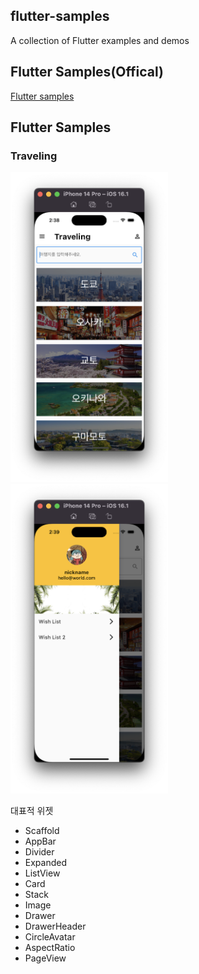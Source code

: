 ## flutter-samples
A collection of Flutter examples and demos

## Flutter Samples(Offical)
[Flutter samples](https://flutter.github.io/samples/#)

## Flutter Samples


### Traveling 


<p float="left">
    <img src="https://github.com/keemeesuu/flutter-samples/blob/main/images/food_recipe_01.png"  width="50%" />
    <img src="https://github.com/keemeesuu/flutter-samples/blob/main/images/food_recipe_02.png"  width="50%" />
</p>

대표적 위젯
- Scaffold
- AppBar
- Divider
- Expanded
- ListView
- Card
- Stack
- Image
- Drawer
- DrawerHeader
- CircleAvatar
- AspectRatio
- PageView




<!--
reference
https://github.com/diegoveloper/flutter-samples
-->